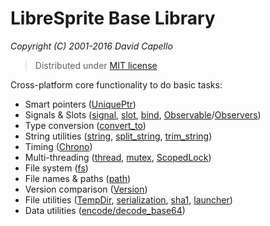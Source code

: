 # LibreSprite Base Library
*Copyright (C) 2001-2016 David Capello*

> Distributed under [MIT license](LICENSE.txt)

Cross-platform core functionality to do basic tasks:

* Smart pointers ([UniquePtr](unique_ptr.h))
* Signals & Slots ([signal](signal.h), [slot](slot.h), [bind](bind.h), [Observable](observable.h)/[Observers](observers.h))
* Type conversion ([convert_to](convert_to.h))
* String utilities ([string](string.h), [split_string](split_string.h), [trim_string](trim_string.h))
* Timing ([Chrono](chrono.h))
* Multi-threading ([thread](thread.h), [mutex](mutex.h), [ScopedLock](scoped_lock.h))
* File system ([fs](fs.h))
* File names & paths ([path](path.h))
* Version comparison ([Version](version.h))
* File utilities ([TempDir](temp_dir.h), [serialization](serialization.h), [sha1](sha1.h), [launcher](launcher.h))
* Data utilities ([encode/decode_base64](base64.h))
